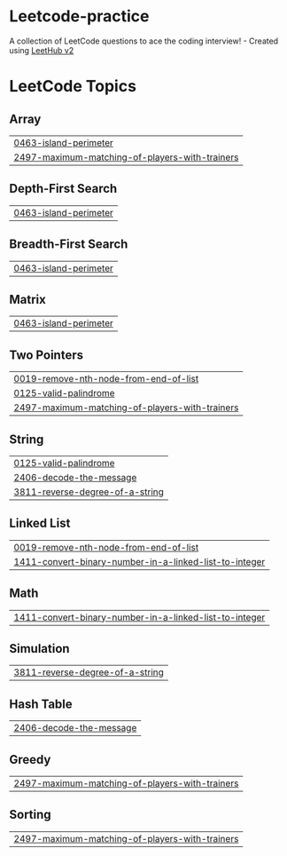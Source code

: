 # Leetcode-practice
A collection of LeetCode questions to ace the coding interview! - Created using [LeetHub v2](https://github.com/arunbhardwaj/LeetHub-2.0)

<!---LeetCode Topics Start-->
# LeetCode Topics
## Array
|  |
| ------- |
| [0463-island-perimeter](https://github.com/PillariGowtham/Leetcode-practice/tree/master/0463-island-perimeter) |
| [2497-maximum-matching-of-players-with-trainers](https://github.com/PillariGowtham/Leetcode-practice/tree/master/2497-maximum-matching-of-players-with-trainers) |
## Depth-First Search
|  |
| ------- |
| [0463-island-perimeter](https://github.com/PillariGowtham/Leetcode-practice/tree/master/0463-island-perimeter) |
## Breadth-First Search
|  |
| ------- |
| [0463-island-perimeter](https://github.com/PillariGowtham/Leetcode-practice/tree/master/0463-island-perimeter) |
## Matrix
|  |
| ------- |
| [0463-island-perimeter](https://github.com/PillariGowtham/Leetcode-practice/tree/master/0463-island-perimeter) |
## Two Pointers
|  |
| ------- |
| [0019-remove-nth-node-from-end-of-list](https://github.com/PillariGowtham/Leetcode-practice/tree/master/0019-remove-nth-node-from-end-of-list) |
| [0125-valid-palindrome](https://github.com/PillariGowtham/Leetcode-practice/tree/master/0125-valid-palindrome) |
| [2497-maximum-matching-of-players-with-trainers](https://github.com/PillariGowtham/Leetcode-practice/tree/master/2497-maximum-matching-of-players-with-trainers) |
## String
|  |
| ------- |
| [0125-valid-palindrome](https://github.com/PillariGowtham/Leetcode-practice/tree/master/0125-valid-palindrome) |
| [2406-decode-the-message](https://github.com/PillariGowtham/Leetcode-practice/tree/master/2406-decode-the-message) |
| [3811-reverse-degree-of-a-string](https://github.com/PillariGowtham/Leetcode-practice/tree/master/3811-reverse-degree-of-a-string) |
## Linked List
|  |
| ------- |
| [0019-remove-nth-node-from-end-of-list](https://github.com/PillariGowtham/Leetcode-practice/tree/master/0019-remove-nth-node-from-end-of-list) |
| [1411-convert-binary-number-in-a-linked-list-to-integer](https://github.com/PillariGowtham/Leetcode-practice/tree/master/1411-convert-binary-number-in-a-linked-list-to-integer) |
## Math
|  |
| ------- |
| [1411-convert-binary-number-in-a-linked-list-to-integer](https://github.com/PillariGowtham/Leetcode-practice/tree/master/1411-convert-binary-number-in-a-linked-list-to-integer) |
## Simulation
|  |
| ------- |
| [3811-reverse-degree-of-a-string](https://github.com/PillariGowtham/Leetcode-practice/tree/master/3811-reverse-degree-of-a-string) |
## Hash Table
|  |
| ------- |
| [2406-decode-the-message](https://github.com/PillariGowtham/Leetcode-practice/tree/master/2406-decode-the-message) |
## Greedy
|  |
| ------- |
| [2497-maximum-matching-of-players-with-trainers](https://github.com/PillariGowtham/Leetcode-practice/tree/master/2497-maximum-matching-of-players-with-trainers) |
## Sorting
|  |
| ------- |
| [2497-maximum-matching-of-players-with-trainers](https://github.com/PillariGowtham/Leetcode-practice/tree/master/2497-maximum-matching-of-players-with-trainers) |
<!---LeetCode Topics End-->